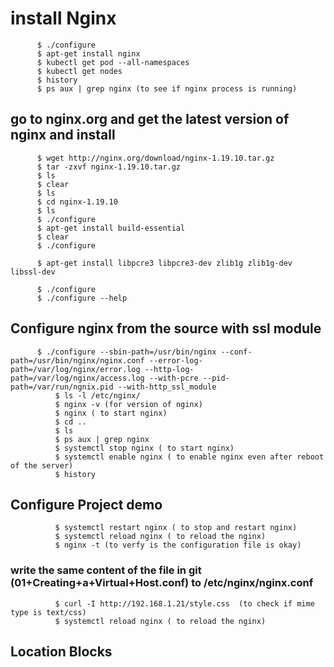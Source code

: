 # install Nginx
          $ ./configure
          $ apt-get install nginx
          $ kubectl get pod --all-namespaces
          $ kubectl get nodes
          $ history
          $ ps aux | grep nginx (to see if nginx process is running) 

## go to nginx.org and get the latest version of nginx and install 

          $ wget http://nginx.org/download/nginx-1.19.10.tar.gz
          $ tar -zxvf nginx-1.19.10.tar.gz
          $ ls
          $ clear
          $ ls
          $ cd nginx-1.19.10
          $ ls
          $ ./configure
          $ apt-get install build-essential
          $ clear
          $ ./configure

          $ apt-get install libpcre3 libpcre3-dev zlib1g zlib1g-dev libssl-dev

          $ ./configure
          $ ./configure --help

## Configure nginx from the source with ssl module 
 
          $ ./configure --sbin-path=/usr/bin/nginx --conf-path=/usr/bin/nginx/nginx.conf --error-log-path=/var/log/nginx/error.log --http-log-path=/var/log/nginx/access.log --with-pcre --pid-path=/var/run/ngnix.pid --with-http_ssl_module
              $ ls -l /etc/nginx/
              $ nginx -v (for version of nginx)
              $ nginx ( to start nginx) 
              $ cd ..
              $ ls
              $ ps aux | grep nginx
              $ systemctl stop nginx ( to start nginx) 
              $ systemctl enable nginx ( to enable nginx even after reboot of the server) 
              $ history

## Configure Project demo

              $ systemctl restart nginx ( to stop and restart nginx) 
              $ systemctl reload nginx ( to reload the nginx) 
              $ nginx -t (to verfy is the configuration file is okay)
    
### write the same content of the file in git (01+Creating+a+Virtual+Host.conf) to /etc/nginx/nginx.conf

              $ curl -I http://192.168.1.21/style.css  (to check if mime type is text/css)
              $ systemctl reload nginx ( to reload the nginx) 
    
## Location Blocks 
    
    
    
